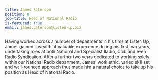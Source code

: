 ```yaml
---
title: James Paterson
position: 8
job-title: Head of National Radio
is-featured: true
email: james.paterson@listen-up.biz
---
```


Having worked across a number of departments in his time at Listen Up, James gained a wealth of valuable experience during his first two years, undertaking roles at both National and Specialist Radio, Club and even Radio Syndication. After a further two years dedicated to working solely within our National Radio department, James’ work ethic, varied skill set and well-rounded approach thus made him a natural choice to take up his position as Head of National Radio.